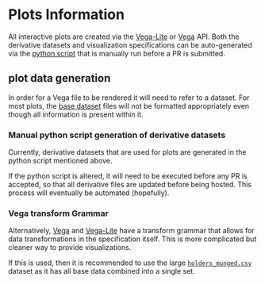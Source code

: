 # Plots Information
All interactive plots are created via the [Vega-Lite](https://vega.github.io/vega-lite/) or [Vega](https://vega.github.io/vega/) API. Both the derivative datasets and visualization specifications can be auto-generated via the [python script](../../munge_and_generate_plots.py) that is manually run before a PR is submitted. 

## plot data generation

In order for a Vega file to be rendered it will need to refer to a dataset. For most plots, the [base dataset](../data_csv) files will not be formatted appropriately even though all information is present within it. 

### Manual python script generation of derivative datasets
Currently, derivative datasets that are used for plots are generated in the python script mentioned above. 

If the python script is altered, it will need to be executed before any PR is accepted, so that all derivative files are updated before being hosted. This process will eventually be automated (hopefully). 

### Vega transform Grammar
Alternatively, [Vega](https://vega.github.io/vega/docs/transforms/) and [Vega-Lite](https://vega.github.io/vega-lite/docs/transform.html) have a transform grammar that allows for data transformations in the specification itself. This is more complicated but cleaner way to provide visualizations. 

If this is used, then it is recommended to use the large [`holders_munged.csv`](../../data_csv/holders_munged.csv) dataset as it has all base data combined into a single set. 